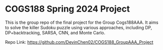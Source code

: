 # COGS188 Spring 2024 Project 
This is the group repo of the final project for the Group Cogs188AAA.
It aims to solve the killer Sudoku puzzle using various approaches, including DP, DP+backtracking, SARSA, CNN, and Monte Carlo.

Repo Link: https://github.com/DevinChen02/COGS188_GroupAAA_Project
